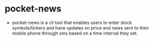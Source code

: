 # pocket-news
- pocket-news is a cli tool that enables users to enter stock symbols/tickers and have updates on price and news sent to their mobile phone through sms based on a time interval they set.